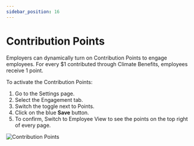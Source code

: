 ```yaml
---
sidebar_position: 16
---
```


# Contribution Points 

Employers can dynamically turn on Contribution Points to engage employees. For every $1 contributed through Climate Benefits, employees receive 1 point. 

To activate the Contribution Points: 
1. Go to the Settings page. 
2. Select the Engagement tab. 
3. Switch the toggle next to Points. 
4. Click on the blue **Save** button.
5. To confirm, Switch to Employee View to see the points on the top right of every page. 

![Contribution Points](../../src/assets/CB-Points.gif)